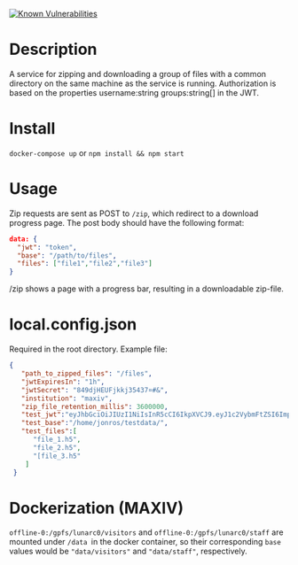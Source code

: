 [![Known Vulnerabilities](https://snyk.io/test/github/SciCatProject/zip-service/master/badge.svg?targetFile=package.json)](https://snyk.io/test/github/SciCatProject/zip-service/master?targetFile=package.json)

# Description
A service for zipping and downloading a group of files with a common directory on the same machine as the service is running. Authorization is based on the properties username:string groups:string[] in the JWT.

# Install
`docker-compose up` or `npm install && npm start`

# Usage
Zip requests are sent as POST to `/zip`, which redirect to a download progress page. The post body should have the following format:

```json
data: {
  "jwt": "token",
  "base": "/path/to/files",
  "files": ["file1","file2","file3"]
}
```
/zip shows a page with a progress bar, resulting in a downloadable zip-file.

# local.config.json
Required in the root directory. Example file:

```json
{  
   "path_to_zipped_files": "/files",
   "jwtExpiresIn": "1h",
   "jwtSecret": "849djHEUFjkkj35437¤#&",
   "institution": "maxiv", 
   "zip_file_retention_millis": 3600000,
   "test_jwt":"eyJhbGciOiJIUzI1NiIsInR5cCI6IkpXVCJ9.eyJ1c2VybmFtZSI6ImpvbmFzIiwiZ3JvdXBzIjpbInRlc3QxIiwidGVzdDIiXX0.aaQtE8-Up6eR2h4Q5ZrWJBzeWIVg-uSmQfuuBbk4zXg", 
   "test_base":"/home/jonros/testdata/",
   "test_files":[  
      "file_1.h5", 
      "file_2.h5", 
      "[file_3.h5" 
    ]
 }
 ```
# Dockerization (MAXIV)
`offline-0:/gpfs/lunarc0/visitors` and `offline-0:/gpfs/lunarc0/staff` are mounted  under `/data `in the docker container, so their corresponding `base` values would  be `"data/visitors"` and `"data/staff"`, respectively.
